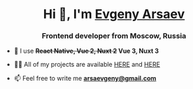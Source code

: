 <h1 align="center">Hi 👋, I'm <a href="https://aarsaevv.github.io" target="_blank">Evgeny Arsaev</a></h1>
<h3 align="center">Frontend developer from Moscow, Russia</h3>

- 🌱 I use **<s>React Native, Vue 2, Nuxt 2</s> Vue 3, Nuxt 3**

- 👨‍💻 All of my projects are available [HERE](https://github.com/aarsaevv) and [HERE](https://gitlab.com/aarsaevv)

- 📫 Feel free to write me **arsaevgeny@gmail.com**
